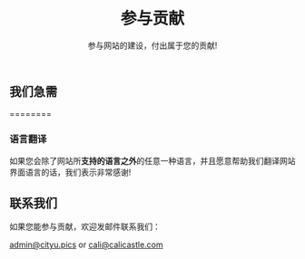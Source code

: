 <header>
<p class="intro-icon" style="color:#9bd7ea"><i class="fa fa-code-fork"></i></p>
<h1>参与贡献</h1>
<span class="description">参与网站的建设，付出属于您的贡献!</span>
</header>

## 我们急需
========
### 语言翻译
如果您会除了网站所**支持的语言之外**的任意一种语言，并且愿意帮助我们翻译网站界面语言的话，我们表示非常感谢!

## 联系我们
如果您能参与贡献，欢迎发邮件联系我们：

[admin@cityu.pics](mailto:admin@cityu.pics)
or
[cali@calicastle.com](mailto:cali@calicastle.com)